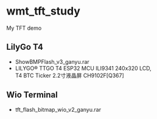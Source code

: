 # wmt_tft_study
My TFT demo

## LilyGo T4  
* ShowBMPFlash_v3_ganyu.rar  
* LILYGO® TTGO T4 ESP32 MCU ILI9341 240x320 LCD,  
T4 BTC Ticker 2.2寸液晶屏 CH9102F[Q367]  

## Wio Terminal  
* tft_flash_bitmap_wio_v2_ganyu.rar  


